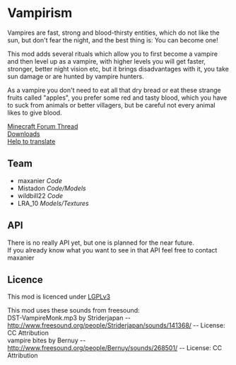 Vampirism
=========

Vampires are fast, strong and blood-thirsty entities, which do not like the sun, but don't fear the night, and the best thing is: You can become one!

This mod adds several rituals which allow you to first become a vampire and then level up as a vampire, with higher levels you will get faster, stronger, better night vision etc, but it brings disadvantages with it, you take sun damage or are hunted by vampire hunters.

As a vampire you don't need to eat all that dry bread or eat these strange fruits called "apples", you prefer some red and tasty blood, which you have to suck from animals or better villagers, but be careful not every animal likes to give blood.

[Minecraft Forum Thread](http://www.minecraftforum.net/forums/mapping-and-modding/minecraft-mods/wip-mods/2364443-vampirism-become-a-vampire)  
[Downloads](http://minecraft.curseforge.com/mc-mods/233029-vampirism-become-a-vampire/files)  
[Help to translate](https://crowdin.com/project/vampirism)

## Team ##
- maxanier _Code_  
- Mistadon _Code/Models_  
- wildbill22 _Code_  
- LRA_10 _Models/Textures_


## API ##
There is no really API yet, but one is planned for the near future.  
If you already know what you want to see in that API feel free to contact maxanier

## Licence ##
This mod is licenced under [LGPLv3](https://raw.githubusercontent.com/TeamLapen/Vampirism/master/LICENCE)

This mod uses these sounds from freesound:  
DST-VampireMonk.mp3 by Striderjapan -- http://www.freesound.org/people/Striderjapan/sounds/141368/ -- License: CC Attribution  
vampire bites by Bernuy -- http://www.freesound.org/people/Bernuy/sounds/268501/ -- License: CC Attribution  
